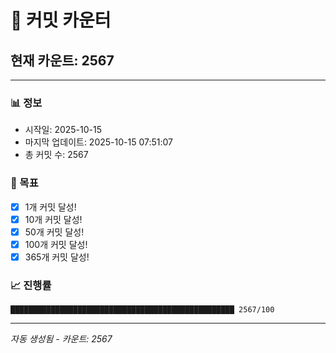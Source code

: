 # 🔢 커밋 카운터

## 현재 카운트: 2567

---

### 📊 정보
- 시작일: 2025-10-15
- 마지막 업데이트: 2025-10-15 07:51:07
- 총 커밋 수: 2567

### 🎯 목표
- [x] 1개 커밋 달성!
- [x] 10개 커밋 달성!
- [x] 50개 커밋 달성!
- [x] 100개 커밋 달성!
- [x] 365개 커밋 달성!

### 📈 진행률
```
██████████████████████████████████████████████████ 2567/100
```

---
*자동 생성됨 - 카운트: 2567*
